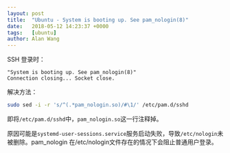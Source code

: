 ```yaml
---
layout: post
title:  "Ubuntu - System is booting up. See pam_nologin(8)"
date:   2018-05-12 14:23:37 +0000
tags:   [ubuntu]
author: Alan Wang
---
```


SSH 登录时：
```
"System is booting up. See pam_nologin(8)"
Connection closing... Socket close.
```

解决方法： 

```sh
sudo sed -i -r 's/^(.*pam_nologin.so)/#\1/' /etc/pam.d/sshd
```

即将`/etc/pam.d/sshd`中，`pam_nologin.so`这一行注释掉。

原因可能是`systemd-user-sessions.service`服务启动失败，导致`/etc/nologin`未被删除。pam_nologin 在/etc/nologin文件存在的情况下会阻止普通用户登录。
